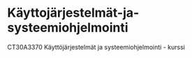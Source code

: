# Käyttojärjestelmät-ja-systeemiohjelmointi
CT30A3370 Käyttöjärjestelmät ja systeemiohjelmointi - kurssi
